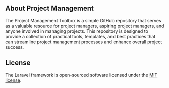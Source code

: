 

## About Project Management

The Project Management Toolbox is a simple GitHub repository that serves as a valuable resource for project managers, aspiring project managers, and anyone involved in managing projects. This repository is designed to provide a collection of practical tools, templates, and best practices that can streamline project management processes and enhance overall project success.

## License

The Laravel framework is open-sourced software licensed under the [MIT license](https://opensource.org/licenses/MIT).
